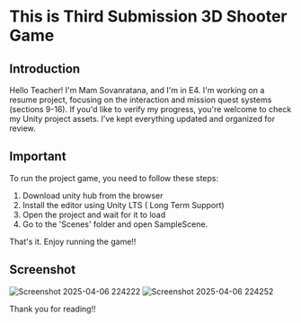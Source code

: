 # This is Third Submission 3D Shooter Game 

## Introduction

Hello Teacher! I'm Mam Sovanratana, and I'm in E4. I'm working on a resume project, focusing on the interaction and mission quest systems (sections 9-16).
If you'd like to verify my progress, you're welcome to check my Unity project assets. I’ve kept everything updated and organized for review.

## Important

To run the project game, you need to follow these steps:

1. Download unity hub from the browser
2. Install the editor using Unity LTS ( Long Term Support)
3. Open the project and wait for it to load
4. Go to the 'Scenes' folder and open SampleScene.



That's it. Enjoy running the game!!   

## Screenshot  
![Screenshot 2025-04-06 224222](https://github.com/user-attachments/assets/3ca65020-f124-45c3-97dc-dedba7d4b822)
![Screenshot 2025-04-06 224252](https://github.com/user-attachments/assets/c24ca3f6-2793-4583-b916-914bfffa8151)





Thank you for reading!! 
